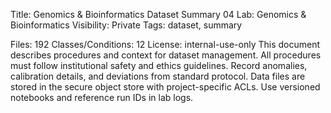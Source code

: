 Title: Genomics & Bioinformatics Dataset Summary 04
Lab: Genomics & Bioinformatics
Visibility: Private
Tags: dataset, summary

Files: 192
Classes/Conditions: 12
License: internal-use-only
This document describes procedures and context for dataset management.
All procedures must follow institutional safety and ethics guidelines.
Record anomalies, calibration details, and deviations from standard protocol.
Data files are stored in the secure object store with project-specific ACLs.
Use versioned notebooks and reference run IDs in lab logs.
